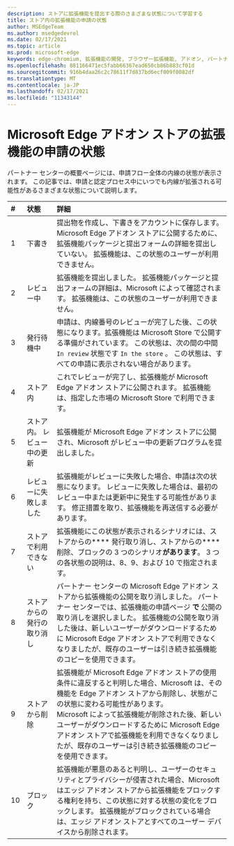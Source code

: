 ```yaml
---
description: ストアに拡張機能を提出する際のさまざまな状態について学習する
title: ストア内の拡張機能の申請の状態
author: MSEdgeTeam
ms.author: msedgedevrel
ms.date: 02/17/2021
ms.topic: article
ms.prod: microsoft-edge
keywords: edge-chromium, 拡張機能の開発, ブラウザー拡張機能, アドオン, パートナー センター, 開発者
ms.openlocfilehash: 881166471ec5fabb66367ead650cb86b883cf01d
ms.sourcegitcommit: 916b4daa26c2c78611f7d837bd6ecf009f0082df
ms.translationtype: MT
ms.contentlocale: ja-JP
ms.lasthandoff: 02/17/2021
ms.locfileid: "11343144"
---
```

# Microsoft Edge アドオン ストアの拡張機能の申請の状態  

パートナー センターの概要ページには、申請フロー全体の内線の状態が表示されます。  この記事では、申請と認定プロセス中にいつでも内線が拡張される可能性があるさまざまな状態について説明します。  

| # |  状態 |  詳細 |  
|:--- |:--- |:--- |  
| 1 |  下書き |  提出物を作成し、下書きをアカウントに保存します。  Microsoft Edge アドオン ストアに公開するために、拡張機能パッケージと提出フォームの詳細を提出していない。  拡張機能は、この状態のユーザーが利用できません。  |  
| 2|  レビュー中 |  拡張機能を提出しました。  拡張機能パッケージと提出フォームの詳細は、Microsoft によって確認されます。  拡張機能は、この状態のユーザーが利用できません。  |  
| 3|  発行待機中 |  申請は、内線番号のレビューが完了した後、この状態になります。拡張機能は Microsoft Store で公開する準備がされています。  この状態は、次の間の中間 `In review` 状態です `In the store` 。  この状態は、すべての申請に表示されない場合があります。  |  
| 4|  ストア内 |  これでレビューが完了し、拡張機能が Microsoft Edge アドオン ストアに公開されます。  拡張機能は、指定した市場の Microsoft Store で利用できます。  |  
| 5 |  ストア内。  レビュー中の更新 |  拡張機能が Microsoft Edge アドオン ストアに公開され、Microsoft がレビュー中の更新プログラムを提出しました。  |  
| 6 |  レビューに失敗しました |  拡張機能がレビューに失敗した場合、申請は次の状態になります。  レビューに失敗した場合は、最初のレビュー中または更新中に発生する可能性があります。  修正措置を取り、拡張機能を再送信する必要があります。  |  
| 7 |  ストアで利用できない |  拡張機能にこの状態が表示されるシナリオには、ストアからの**** 発行取り消し、ストアからの**** 削除、ブロックの 3 つのシナリオ**があります**。  3 つの各状態の説明は、8、9、および 10 で指定されます。  |  
| 8 |  ストアからの発行の取り消し |  パートナー センターの Microsoft Edge アドオン ストアから拡張機能の公開を取り消しました。  パートナー センターでは、拡張機能の申請ページ **で** 公開の取り消しを選択しました。  拡張機能の公開を取り消した後は、新しいユーザーがダウンロードするために Microsoft Edge アドオン ストアで利用できなくなりましたが、既存のユーザーは引き続き拡張機能のコピーを使用できます。  |  
| 9 |  ストアから削除 |  拡張機能が Microsoft Edge アドオン ストアの使用条件に違反すると判明した場合、Microsoft は、その機能を Edge アドオン ストアから削除し、状態がこの状態に変わる可能性があります。  <br />  Microsoft によって拡張機能が削除された後、新しいユーザーがダウンロードするために Microsoft Edge アドオン ストアで拡張機能を利用できなくなりましたが、既存のユーザーは引き続き拡張機能のコピーを使用できます。  |  
| 10 |  ブロック |  拡張機能が悪意のあると判明し、ユーザーのセキュリティとプライバシーが侵害された場合、Microsoft はエッジ アドオン ストアから拡張機能をブロックする権利を持ち、この状態に対する状態の変化をブロックします。  拡張機能がブロックされている場合は、エッジ アドオン ストアとすべてのユーザー デバイスから削除されます。  |  
